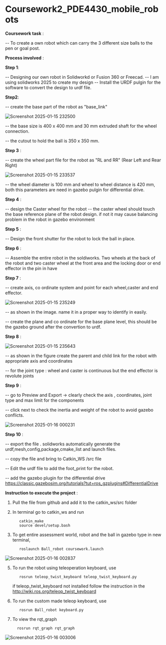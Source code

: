 # Coursework2_PDE4430_mobile_robots

**Coursework task** :

 -- To create a own robot which can carry the 3 different size balls to the pen or goal post.

**Process involved** :

**Step 1**:

-- Designing our own robot in Solidworkd or Fusion 360 or Freecad. 
-- I am using solidworks 2025 to create my design
-- Install the URDF pulgin for the software to convert the design to urdf file.

**Step2**:

-- create the base part of the robot as "base_link"

![Screenshot 2025-01-15 232500](https://github.com/user-attachments/assets/1aefeaa2-f5a7-4078-b3b9-3ebad79c7696)

-- the base size is 400 x 400 mm and 30 mm extruded shaft for the wheel connection.

-- the cutout to hold the ball is 350 x 350 mm. 

**Step 3** :

-- create the wheel part file for the robot as "RL and RR" (Rear Left and Rear Right)

![Screenshot 2025-01-15 233537](https://github.com/user-attachments/assets/0071827d-1f23-4e33-aa7c-0fccb7e4cf4a)

-- the wheel diameter is 100 mm and wheel to wheel distance is 420 mm, both this parameters are need in gazebo pulgin for differential drive.

**Step 4** :

-- design the Caster wheel for the robot
-- the caster wheel should touch the base reference plane of the robot design. if not it may cause balancing problem in the robot in gazebo environment

**Step 5** :

-- Design the front shutter for the robot to lock the ball in place.

**Step 6** :

-- Assemble the entire robot in the soldiworks. Two wheels at the back of the robot and two caster wheel at the front area and the locking door or end effector in the pin in have

**Step 7** :

-- create axis, co ordinate system and point for each wheel,caster and end effector.

![Screenshot 2025-01-15 235249](https://github.com/user-attachments/assets/c4eec451-babb-41f4-bb58-e763491baafb)

-- as shown in the image. name it in a proper way to identify in easily.

-- create the plane and co ordinate for the base plane level, this should be the gazebo ground after the convertion to urdf.

**Step 8** :

![Screenshot 2025-01-15 235643](https://github.com/user-attachments/assets/1debf41f-bb4f-486c-9a72-cf89804b8a5f)

-- as shown in the figure create the parent and child link for the robot with appropriate axis and coordinates

-- for the joint type : wheel and caster is continuous but the end effector is revolute joints

**Step 9** :

-- go to Preview and Export -> clearly check the axis , coordinates, joint type and max limit for the components

-- click next to check the inertia and weight of the robot to avoid gazebo conflicts. 

![Screenshot 2025-01-16 000231](https://github.com/user-attachments/assets/16053c35-b237-428d-b3cc-d2b85ff3c7df)

**Step 10** :

-- export the file . solidworks automatically generate the urdf,mesh,config,package,cmake_list and launch files.

-- copy the file and bring to Catkin_WS /src file 

--  Edit the urdf file to add the foot_print for the robot.

-- add the gazebo plugin for the differential drive
https://classic.gazebosim.org/tutorials?tut=ros_gzplugins#DifferentialDrive

**Instruction to execute the project** :

1. Pull the file from github and add it to the catkin_ws/src folder
2. In terminal go to catkin_ws and run

          catkin_make
          source devel/setup.bash

3. To get entire assessment world, robot and the ball in gazebo type in new terminal, 

          roslaunch Ball_robot coursework.launch

![Screenshot 2025-01-16 002837](https://github.com/user-attachments/assets/7a998e38-589d-4659-a16b-afe320c62c09)

5. To run the robot using teleoperation keyboard, use

          rosrun teleop_twist_keyboard teleop_twist_keyboard.py

   if teleop_twist_keyboard not installed follow the instruction in the http://wiki.ros.org/teleop_twist_keyboard

6. To run the custom made teleop keyboard, use

          rosrun Ball_robot keyboard.py

7. To view the rqt_graph

         rosrun rqt_graph rqt_graph
   
![Screenshot 2025-01-16 003006](https://github.com/user-attachments/assets/c696f26a-10c5-4995-a9c8-146759f30f78)

